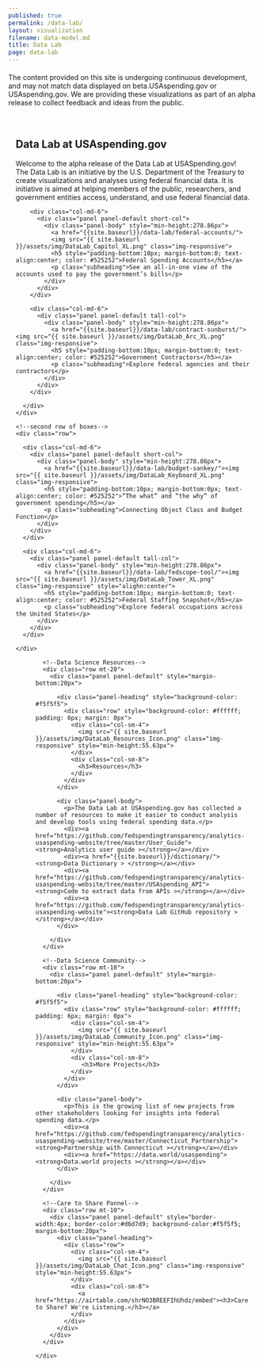 ```yaml
---
published: true
permalink: /data-lab/
layout: visualization
filename: data-model.md
title: Data Lab
page: data-lab
---
```

<div class="alert alert-info clearfix" role="alert" style="margin-bottom:0; padding-top:5px; padding-bottom:5px">
    <span class="glyphicon glyphicon-info-sign" aria-hidden="true"></span>
    <p style="margin-top:0">The content provided on this site is undergoing continuous development, and may not match data displayed on beta.USAspending.gov or USAspending.gov. We are providing these visualizations as part of an alpha release to collect feedback and ideas from the public.</p>
</div>
<div style="margin:0; padding:0">
  <!--wider column left side of page-->
  <div class="col-md-8" style="padding:15px">
  <!--top paragraph-->
    <div class="row mt-10">
      <h2 class="mt-0">Data Lab at USAspending.gov</h2>
      <p>Welcome to the alpha release of the Data Lab at USASpending.gov! The Data Lab is an initiative by the U.S. Department of the Treasury to create visualizations and analyses using federal financial data. It is initiative is aimed at helping members of the public, researchers, and government entities access, understand, and use federal financial data.</p>
    </div>
    <!--four panels-->
    <div class="row mt-20">
      <div class="panel-container; margin-left=0; padding-left=0">

        <div class="col-md-6">
          <div class="panel panel-default short-col">
            <div class="panel-body" style="min-height:278.86px">
              <a href="{{site.baseurl}}/data-lab/federal-accounts/">
              <img src="{{ site.baseurl }}/assets/img/DataLab_Capitol_XL.png" class="img-responsive">
              <h5 style="padding-bottom:10px; margin-bottom:0; text-align:center; color: #525252">Federal Spending Accounts</h5></a>
              <p class="subheading">See an all-in-one view of the accounts used to pay the government’s bills</p>
            </div>
          </div>
        </div>

        <div class="col-md-6">
          <div class="panel panel-default tall-col">
            <div class="panel-body" style="min-height:278.86px">
              <a href="{{site.baseurl}}/data-lab/contract-sunburst/"><img src="{{ site.baseurl }}/assets/img/DataLab_Arc_XL.png" class="img-responsive">
              <h5 style="padding-bottom:10px; margin-bottom:0; text-align:center; color: #525252">Government Contractors</h5></a>
              <p class="subheading">Explore federal agencies and their contractors</p>
            </div>
          </div>
        </div>

      </div>
    </div>

    <!--second row of boxes-->
    <div class="row">

      <div class="col-md-6">
        <div class="panel panel-default short-col">
          <div class="panel-body" style="min-height:278.86px">
            <a href="{{site.baseurl}}/data-lab/budget-sankey/"><img src="{{ site.baseurl }}/assets/img/DataLab_Keyboard_XL.png" class="img-responsive">
            <h5 style="padding-bottom:10px; margin-bottom:0px; text-align:center; color: #525252">“The what” and “the why” of government spending</h5></a>
            <p class="subheading">Connecting Object Class and Budget Function</p>
          </div>
        </div>
      </div>

      <div class="col-md-6">
        <div class="panel panel-default tall-col">
          <div class="panel-body" style="min-height:278.86px">
            <a href="{{site.baseurl}}/data-lab/fedscope-tool/"><img src="{{ site.baseurl }}/assets/img/DataLab_Tower_XL.png" class="img-responsive" style="alighn:center">
            <h5 style="padding-bottom:10px; margin-bottom:0; text-align:center; color: #525252">Federal Staffing Snapshot</h5></a>
            <p class="subheading">Explore federal occupations across the United States</p>
          </div>
        </div>
      </div>

    </div>
  </div>

  <!--narrow righthand column-->
  <div class="col-md-4" style="padding-left:40px; padding-top:0px; padding-right=10px; padding-bottom:0px">
    <div class="panel-container">

      <!--Data Science Resources-->
      <div class="row mt-20">
        <div class="panel panel-default" style="margin-bottom:20px">

          <div class="panel-heading" style="background-color: #f5f5f5">
            <div class="row" style="background-color: #ffffff; padding: 6px; margin: 0px">
              <div class="col-sm-4">
                <img src="{{ site.baseurl }}/assets/img/DataLab_Resources_Icon.png" class="img-responsive" style="min-height:55.63px">
              </div>
              <div class="col-sm-8">
                <h3>Resources</h3>
              </div>
            </div>
          </div>

          <div class="panel-body">
            <p>The Data Lab at USAspending.gov has collected a number of resources to make it easier to conduct analysis and develop tools using federal spending data.</p>
            <div><a href="https://github.com/fedspendingtransparency/analytics-usaspending-website/tree/master/User_Guide"><strong>Analytics user guide ></strong></a></div>
            <div><a href="{{site.baseurl}}/dictionary/"><strong>Data Dictionary > </strong></a></div>
            <div><a href="https://github.com/fedspendingtransparency/analytics-usaspending-website/tree/master/USAspending_API"><strong>Code to extract data from APIs ></strong></a></div>
            <div><a href="https://github.com/fedspendingtransparency/analytics-usaspending-website"><strong>Data Lab GitHub repository ></strong></a></div>
          </div>

        </div>
      </div>

      <!--Data Science Community-->
      <div class="row mt-10">
        <div class="panel panel-default" style="margin-bottom:20px">

          <div class="panel-heading" style="background-color: #f5f5f5">
            <div class="row" style="background-color: #ffffff; padding: 6px; margin: 0px">
              <div class="col-sm-4">
                <img src="{{ site.baseurl }}/assets/img/DataLab_Community_Icon.png" class="img-responsive" style="min-height:55.63px">
              </div>
              <div class="col-sm-8">
                 <h3>More Projects</h3>
              </div>
            </div>
          </div>

          <div class="panel-body">
            <p>This is the growing list of new projects from other stakeholders looking for insights into federal spending data.</p>
            <div><a href="https://github.com/fedspendingtransparency/analytics-usaspending-website/tree/master/Connecticut_Partnership"><strong>Partnership with Connecticut ></strong></a></div>
            <div><a href="https://data.world/usaspending"><strong>Data.world projects ></strong></a></div>
          </div>

        </div>
      </div>

      <!--Care to Share Pannel-->
      <div class="row mt-10">
        <div class="panel panel-default" style="border-width:4px; border-color:#d6d7d9; background-color:#f5f5f5; margin-bottom:20px">
          <div class="panel-heading">
            <div class="row">
              <div class="col-sm-4">
                <img src="{{ site.baseurl }}/assets/img/DataLab_Chat_Icon.png" class="img-responsive" style="min-height:55.63px">
              </div>
              <div class="col-sm-8">
                <a href="https://airtable.com/shrNO3BREEFIhUhdz/embed"><h3>Care to Share? We're Listening.</h3></a>
              </div>
            </div>
          </div>
        </div>
      </div>

    </div>
  </div>
</div>
